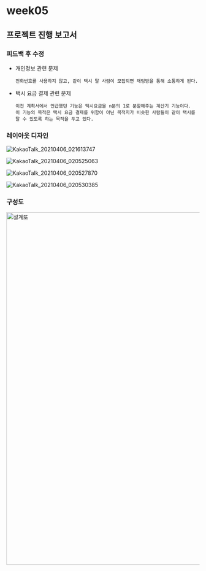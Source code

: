 # week05

## 프로젝트 진행 보고서

### 피드백 후 수정

  - 개인정보 관련 문제

        전화번호를 사용하지 않고, 같이 택시 탈 사람이 모집되면 채팅방을 통해 소통하게 된다.

  - 택시 요금 결제 관련 문제
        
        이전 계획서에서 언급했던 기능은 택시요금을 n분의 1로 분할해주는 계산기 기능이다.
        이 기능의 목적은 택시 요금 결제를 위함이 아닌 목적지가 비슷한 사람들이 같이 택시를 탈 수 있도록 하는 목적을 두고 있다. 
        
### 레이아웃 디자인

![KakaoTalk_20210406_021613747](https://user-images.githubusercontent.com/80017979/113605057-1c9e0e00-9681-11eb-9cbf-70d0c1b8452b.png)

![KakaoTalk_20210406_020525063](https://user-images.githubusercontent.com/80017979/113605368-828a9580-9681-11eb-84eb-6822ce1d4996.png)

![KakaoTalk_20210406_020527870](https://user-images.githubusercontent.com/80017979/113605372-83232c00-9681-11eb-8507-d5014ed99c07.png)

![KakaoTalk_20210406_020530385](https://user-images.githubusercontent.com/80017979/113605374-84545900-9681-11eb-81f8-387149aaaf0d.png)




### 구성도

<img width="920" alt="설계또" src="https://user-images.githubusercontent.com/80017979/113604142-d300f380-967f-11eb-82f9-f655d2518094.png">

